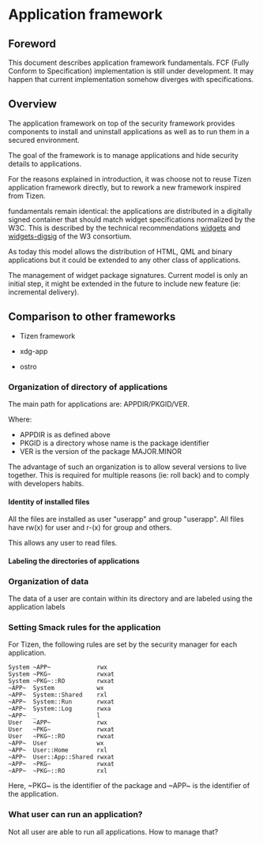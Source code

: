 
Application framework
=====================

Foreword
--------

This document describes application framework fundamentals. 
FCF (Fully Conform to Specification) implementation is still under development.
It may happen that current implementation somehow diverges with specifications.

Overview
--------

The application framework on top of the security framework
provides components to install and uninstall applications
as well as to run them in a secured environment.

The goal of the framework is to manage applications and hide security details
to applications.

For the reasons explained in introduction, it was choose not to reuse Tizen
application framework directly, but to rework a new framework inspired from Tizen.

fundamentals remain identical: the applications are distributed
in a digitally signed container that should match widget specifications
normalized by the W3C. This is described by the technical
recommendations [widgets] and [widgets-digsig] of the W3 consortium.

As today this model allows the distribution of HTML, QML and binary applications
but it could be extended to any other class of applications.

The management of widget package signatures.
Current model is only an initial step, it might be extended in the
future to include new feature (ie: incremental delivery).


Comparison to other frameworks
------------------------------

 - Tizen framework

 - xdg-app

 - ostro

### Organization of directory of applications ###

The main path for applications are: APPDIR/PKGID/VER.

Where:

 - APPDIR is as defined above
 - PKGID is a directory whose name is the package identifier
 - VER is the version of the package MAJOR.MINOR

The advantage of such an organization is to allow several versions to live together.
This is required for multiple reasons (ie: roll back) and to comply with developers habits.

#### Identity of installed files ####

All the files are installed as user "userapp" and group "userapp".
All files have rw(x) for user and r-(x) for group and others.

This allows any user to read files.


#### Labeling the directories of applications ####


### Organization of data ###

The data of a user are contain within its directory and are labeled using the application labels

### Setting Smack rules for the application ###

For Tizen, the following rules are set by the security manager for each application.

    System ~APP~             rwx
    System ~PKG~             rwxat
    System ~PKG~::RO         rwxat
    ~APP~  System            wx
    ~APP~  System::Shared    rxl
    ~APP~  System::Run       rwxat
    ~APP~  System::Log       rwxa
    ~APP~  _                 l
    User   ~APP~             rwx
    User   ~PKG~             rwxat
    User   ~PKG~::RO         rwxat
    ~APP~  User              wx
    ~APP~  User::Home        rxl
    ~APP~  User::App::Shared rwxat
    ~APP~  ~PKG~             rwxat
    ~APP~  ~PKG~::RO         rxl

Here, ~PKG~ is the identifier of the package and ~APP~ is the identifier of the application.

### What user can run an application? ###

Not all user are able to run all applications.
How to manage that?

[meta-intel]:       https://github.com/01org/meta-intel-iot-security                "A collection of layers providing security technologies"
[widgets]:          http://www.w3.org/TR/widgets                                    "Packaged Web Apps"
[widgets-digsig]:   http://www.w3.org/TR/widgets-digsig                             "XML Digital Signatures for Widgets"
[libxml2]:          http://xmlsoft.org/html/index.html                              "libxml2"
[openssl]:          https://www.openssl.org                                         "OpenSSL"
[xmlsec]:           https://www.aleksey.com/xmlsec                                  "XMLSec"
[json-c]:           https://github.com/json-c/json-c                                "JSON-c"
[d-bus]:            http://www.freedesktop.org/wiki/Software/dbus                   "D-Bus"
[libzip]:           http://www.nih.at/libzip                                        "libzip"
[cmake]:            https://cmake.org                                               "CMake"
[security-manager]: https://wiki.tizen.org/wiki/Security/Tizen_3.X_Security_Manager "Security-Manager"
[app-manifest]:     http://www.w3.org/TR/appmanifest                                "Web App Manifest"
[tizen-security]:   https://wiki.tizen.org/wiki/Security                            "Tizen security home page"
[tizen-secu-3]:     https://wiki.tizen.org/wiki/Security/Tizen_3.X_Overview         "Tizen 3 security overview"



